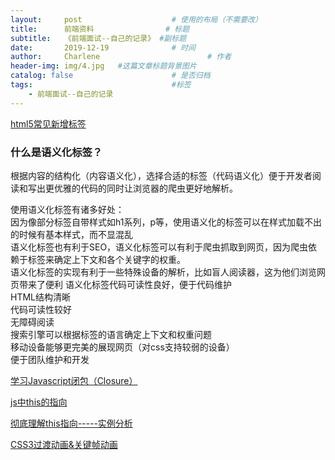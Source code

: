 ```yaml
---
layout:     post   				    # 使用的布局（不需要改）
title:      前端资料 				# 标题 
subtitle:   《前端面试--自己的记录》 #副标题
date:       2019-12-19 				# 时间
author:     Charlene 						# 作者
header-img: img/4.jpg 	#这篇文章标题背景图片
catalog: false 						# 是否归档
tags:								#标签
    - 前端面试--自己的记录
---
```

[html5常见新增标签](https://www.cnblogs.com/progor/p/8945071.html)

### 什么是语义化标签？
根据内容的结构化（内容语义化），选择合适的标签（代码语义化）便于开发者阅读和写出更优雅的代码的同时让浏览器的爬虫更好地解析。<br>

使用语义化标签有诸多好处：<br>
因为像部分标签自带样式如h1系列，p等，使用语义化的标签可以在样式加载不出的时候有基本样式，而不显混乱<br>
语义化标签也有利于SEO，语义化标签可以有利于爬虫抓取到网页，因为爬虫依赖于标签来确定上下文和各个关键字的权重。<br>
语义化标签的实现有利于一些特殊设备的解析，比如盲人阅读器，这为他们浏览网页带来了便利
语义化标签代码可读性良好，便于代码维护<br>
 HTML结构清晰<br>
 代码可读性较好<br>
 无障碍阅读<br>
 搜索引擎可以根据标签的语言确定上下文和权重问题<br>
 移动设备能够更完美的展现网页（对css支持较弱的设备）<br>
 便于团队维护和开发<br>

[学习Javascript闭包（Closure）](http://www.ruanyifeng.com/blog/2009/08/learning_javascript_closures.html)

[js中this的指向](https://www.jianshu.com/p/66eb9b21105d)

[彻底理解this指向-----实例分析](https://www.cnblogs.com/jiayuexuan/p/9366136.html)

[CSS3过渡动画&关键帧动画](https://www.cnblogs.com/goodbeypeterpan/p/9636468.html)

